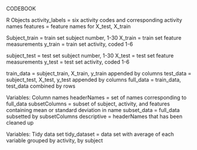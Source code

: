 CODEBOOK



R Objects
activity_labels = six activity codes and corresponding activity names
features = feature names for X_test, X_train

Subject_train = train set subject number, 1-30
X_train = train set feature measurements
y_train = train set activity, coded 1-6

subject_test = test set subject number, 1-30
X_test = test set feature measurements
y_test = test set activity, coded 1-6

train_data = subject_train, X_train, y_train appended by columns
test_data = subject_test, X_test, y_test appended by columns
full_data = train_data, test_data combined by rows

Variables: Column names
headerNames = set of names corresponding to full_data
subsetColumns = subset of subject, activity, and features containing mean or standard deviation in name
subset_data = full_data subsetted by subsetColumns
descriptive = headerNames that has been cleaned up

Variables: Tidy data set
tidy_dataset = data set with average of each variable grouped by activity, by subject
